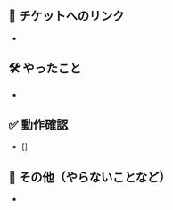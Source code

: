 <!-- PRの作成には時間をあまりかけないようにしましょう -->
<!-- PRの作成に時間がかかりそうな、複雑な場合は口頭連係で補いましょう -->

## 📄 チケットへのリンク
<!-- https://example.com(Jiraへのリンク等) -->
- 

## 🛠️ やったこと
<!-- このプルリクで何をしたのか？ -->
- 

## ✅  動作確認
<!-- どのような動作確認が必要か（必要なければ「なし」で OK） -->
<!-- フロントの実装の場合は、できればbefore/afterを載せましょう -->
- [] 

## 🥺 その他（やらないことなど）
<!-- レビュワーへの参考情報（実装上の懸念点や注意点などあれば記載） -->
<!-- このプルリクでやらないことは何か？（やらない場合は、いつやるのかを明記する） -->
- 

